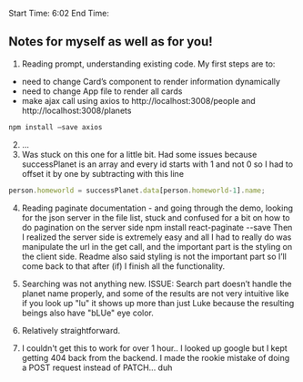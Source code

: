Start Time: 6:02 				End Time: 

## Notes for myself as well as for you!
1. Reading prompt, understanding existing code. My first steps are to:
  - need to change Card’s component to render information dynamically 
   - need to change App file to render all cards
   - make ajax call using axios to http://localhost:3008/people and  http://localhost:3008/planets
```js
npm install —save axios 
``` 
2. ...
3. Was stuck on this one for a little bit. Had some issues because successPlanet is an array and every id starts with 1 and not 0 so I had to offset it by one by subtracting with this line 
```js
person.homeworld = successPlanet.data[person.homeworld-1].name;
``` 
4. Reading paginate documentation -  and going through the demo, looking for the json server in the file list, stuck and confused for a bit on how to do pagination on the server side
  npm install react-paginate --save
Then I realized the server side is extremely easy and all I had to really do was manipulate the url in the get call, and the important part is the styling on the client side. Readme also said styling is not the important part so I’ll come back to that after (if) I finish all the functionality.
5. Searching was not anything new. ISSUE: Search part doesn’t handle the planet name properly, and some of the results are not very intuitive like if you look up "lu" it shows up more than just Luke because the resulting beings also have "bLUe" eye color.

6. Relatively straightforward.
7. I couldn't get this to work for over 1 hour.. I looked up google but I kept getting 404 back from the backend. I made the rookie mistake of doing a POST request instead of PATCH... duh
